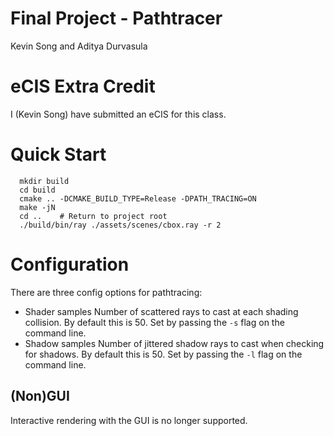 Final Project - Pathtracer
=====================
Kevin Song and Aditya Durvasula

# eCIS Extra Credit

I (Kevin Song) have submitted an eCIS for this class.

# Quick Start

```
  mkdir build
  cd build
  cmake .. -DCMAKE_BUILD_TYPE=Release -DPATH_TRACING=ON
  make -jN
  cd ..    # Return to project root
  ./build/bin/ray ./assets/scenes/cbox.ray -r 2
```

# Configuration

There are three config options for pathtracing:

  - Shader samples
    Number of scattered rays to cast at each shading collision. By default
    this is 50. Set by passing the `-s` flag on the command line.
  - Shadow samples
    Number of jittered shadow rays to cast when checking for shadows. By
    default this is 50. Set by passing the `-l` flag on the command line.

## (Non)GUI

Interactive rendering with the GUI is no longer supported.
